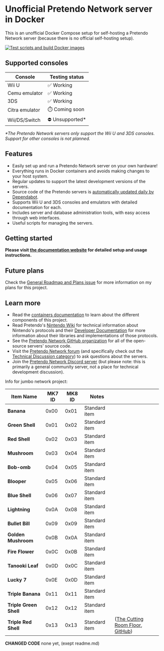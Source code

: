 # Unofficial Pretendo Network server in Docker

This is an unofficial Docker Compose setup for self-hosting a Pretendo Network server (because there is no official
self-hosting setup).

[![Test scripts and build Docker images](https://github.com/MatthewL246/pretendo-docker/actions/workflows/test.yml/badge.svg)](https://github.com/MatthewL246/pretendo-docker/actions/workflows/test.yml)

## Supported consoles

| Console        | Testing status   |
| -------------- | ---------------- |
| Wii U          | ✅ Working       |
| Cemu emulator  | ✅ Working       |
| 3DS            | ✅ Working       |
| Citra emulator | ⏱️ Coming soon   |
| Wii/DS/Switch  | ⛔ Unsupported\* |

_\*The Pretendo Network servers only support the Wii U and 3DS consoles. Support for other consoles is not planned._

## Features

- Easily set up and run a Pretendo Network server on your own hardware!
- Everything runs in Docker containers and avoids making changes to your host system.
- Regular updates to support the latest development versions of the servers.
- Source code of the Pretendo servers is
  [automatically updated daily by Dependabot](https://github.com/MatthewL246/pretendo-docker/pulls?q=is:pr+author:app/dependabot).
- Supports Wii U and 3DS consoles and emulators with detailed documentation for each.
- Includes server and database administration tools, with easy access through web interfaces.
- Useful scripts for managing the servers.

## Getting started

**Please visit [the documentation website](https://matthewl246.github.io/pretendo-docker) for detailed setup and usage
instructions.**

## Future plans

Check the [General Roadmap and Plans issue](https://github.com/MatthewL246/pretendo-docker/issues/50) for more
information on my plans for this project.

## Learn more

- Read the [containers documentation](https://matthewl246.github.io/pretendo-docker/containers-list) to learn about the
  different components of this project.
- Read Pretendo's [Nintendo Wiki](https://nintendo-wiki.pretendo.network/docs/) for technical information about
  Nintendo's protocols and their [Developer Documentation](https://developer.pretendo.network/home) for more information
  about their libraries and implementations of those protocols.
- See the [Pretendo Network GitHub organization](https://github.com/PretendoNetwork) for all of the open-source servers'
  source code.
- Visit the [Pretendo Network forum](https://forum.pretendo.network) (and specifically check out the
  [Technical Discussion category](https://forum.pretendo.network/c/technical-discussion/5)) to ask questions about the
  servers.
- Join the [Pretendo Network Discord server](https://invite.gg/pretendo) (but please note: this is primarily a general
  community server, not a place for technical development discussion).















Info for jumbo network project:


| Item Name              | MK7 ID | MK8 ID | Notes         |                                            |
| ---------------------- | ------ | ------ | ------------- | ------------------------------------------ |
| **Banana**             | 0x00   | 0x01   | Standard item |                                            |
| **Green Shell**        | 0x01   | 0x02   | Standard item |                                            |
| **Red Shell**          | 0x02   | 0x03   | Standard item |                                            |
| **Mushroom**           | 0x03   | 0x04   | Standard item |                                            |
| **Bob-omb**            | 0x04   | 0x05   | Standard item |                                            |
| **Blooper**            | 0x05   | 0x06   | Standard item |                                            |
| **Blue Shell**         | 0x06   | 0x07   | Standard item |                                            |
| **Lightning**          | 0x0A   | 0x08   | Standard item |                                            |
| **Bullet Bill**        | 0x09   | 0x09   | Standard item |                                            |
| **Golden Mushroom**    | 0x0B   | 0x0A   | Standard item |                                            |
| **Fire Flower**        | 0x0C   | 0x0B   | Standard item |                                            |
| **Tanooki Leaf**       | 0x0D   | 0x0C   | Standard item |                                            |
| **Lucky 7**            | 0x0E   | 0x0D   | Standard item |                                            |
| **Triple Banana**      | 0x11   | 0x11   | Standard item |                                            |
| **Triple Green Shell** | 0x12   | 0x12   | Standard item |                                            |
| **Triple Red Shell**   | 0x13   | 0x13   | Standard item | ([The Cutting Room Floor][1], [GitHub][2]) |

[1]: https://tcrf.net/Notes%3AMario_Kart_7?utm_source=chatgpt.com "Notes:Mario Kart 7 - The Cutting Room Floor"
[2]: https://github.com/memoization/OP-MK7-Plugin?utm_source=chatgpt.com "GitHub - memoization/OP-MK7-Plugin: An OP🔥 Mario Kart 7 plugin supported for all regions and versions."






**CHANGED CODE**
none yet, (exept readme.md)
